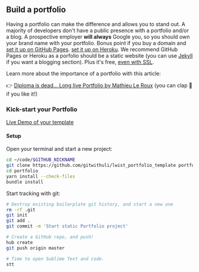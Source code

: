 ## Build a portfolio

Having a portfolio can make the difference and allows you to stand out. A majority of developers don't have a public presence with a portfolio and/or a blog. A prospective employer **will always** Google you, so you should own your brand name with your portfolio. Bonus point if you buy a domain and [set it up on GitHub Pages](https://help.github.com/articles/using-a-custom-domain-with-github-pages/). [set it up on Heroku](https://help.heroku.com/MTG1BIA7/how-do-i-connect-a-domain-to-my-heroku-app). We recommend GitHub Pages or Heroku as a porfolio should be a static website (you can use [Jekyll](https://jekyllrb.com/) if you want a blogging section). Plus it's free, [even with SSL](https://blog.github.com/2018-05-01-github-pages-custom-domains-https/).

Learn more about the importance of a portfolio with this article:

👉 [Diploma is dead... Long live Portfolio by Mathieu Le Roux](https://medium.com/le-wagon/diploma-is-dead-long-live-portfolio-44a6d306553) (you can clap 👏 if you like it!)

### Kick-start your Portfolio
[Live Demo of your template](https://lwist-portfolio.herokuapp.com/)

#### Setup

Open your terminal and start a new project:

```bash
cd ~/code/$GITHUB_NICKNAME
git clone https://github.com/gitwithuli/lwist_portfolio_template portfolio
cd portfolio
yarn install --check-files
bundle install
```

Start tracking with git:

```bash
# Destroy existing boilerplate git history, and start a new one
rm -rf .git
git init
git add .
git commit -m 'Start static Portfolio project'

# Create a GitHub repo, and push!
hub create
git push origin master
```


```bash
# Time to open Sublime Text and code.
stt
```
